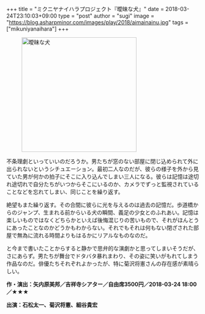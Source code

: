 +++
title = "ミクニヤナイハラプロジェクト『曖昧な犬』"
date = 2018-03-24T23:10:03+09:00
type = "post"
author = "sugi"
image = "https://blog.asharpminor.com/images/play/2018/aimainainu.jpg"
tags = ["mikuniyanaihara"]
+++
<figure class="alignleft"><img src="/images/play/2018/aimainainu.jpg" alt="曖昧な犬" style="width: 300px !important;"></figure>

不条理劇といっていいのだろうか。男たちが窓のない部屋に閉じ込められて外に出られないというシチュエーション。最初二人なのだが、彼らの様子を外から見ていた男が何かの拍子にそこに入り込んでしまい三人になる。彼らは記憶は途切れ途切れで自分たちがいつからそこにいるのか、カメラでずっと監視されていることなどを忘れてしまい、同じことを繰り返す。

絶望もまた繰り返す。その合間に彼らに光を与えるのは過去の記憶だ。歩道橋からのジャンプ、生まれる前からいる犬の瞬間、義足の少女とのふれあい。記憶は楽しいものではなくどちらかといえば後悔混じりの苦いもので、それがほんとうにあったことなのかどうかもわからない。それでもそれは何もない閉ざされた部屋で無為に流れる時間よりもはるかにリアルなものなのだ。

と今まで書いたことからすると静かで思弁的な演劇かと思ってしまいそうだが、さにあらず。男たちが舞台でドタバタ暴れまわり、その姿に笑いがもれてしまう作品なのだ。俳優たちそれぞれよかったが、特に菊沢将憲さんの存在感が素晴らしい。

**作・演出：矢内原美邦／吉祥寺シアター／自由席3500円／2018-03-24 18:00／★★★**

**出演：石松太一、菊沢将憲、細谷貴宏**

